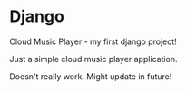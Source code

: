 # Django
Cloud Music Player - my first django project!

Just a simple cloud music player application. 

Doesn't really work. Might update in future!
